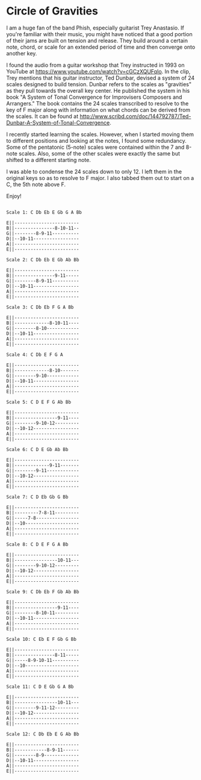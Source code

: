 Circle of Gravities
===================

I am a huge fan of the band Phish, especially guitarist Trey Anastasio.  If you're familiar with their music, you might have noticed that a good portion of their jams are built on tension and release.  They build around a certain note, chord, or scale for an extended period of time and then converge onto another key.

I found the audio from a guitar workshop that Trey instructed in 1993 on YouTube at https://www.youtube.com/watch?v=cGCzXQUFqIo.  In the clip, Trey mentions that his guitar instructor, Ted Dunbar, devised a system of 24 scales designed to build tension.  Dunbar refers to the scales as "gravities" as they pull towards the overall key center.  He published the system in his book "A System of Tonal Convergence for Improvisers Composers and Arrangers."  The book contains the 24 scales transcribed to resolve to the key of F major along with information on what chords can be derived from the scales.  It can be found at http://www.scribd.com/doc/144792787/Ted-Dunbar-A-System-of-Tonal-Convergence.

I recently started learning the scales.  However, when I started moving them to different positions and looking at the notes, I found some redundancy.  Some of the pentatonic (5-note) scales were contained within the 7 and 8-note scales.  Also, some of the other scales were exactly the same but shifted to a different starting note.

I was able to condense the 24 scales down to only 12.  I left them in the original keys so as to resolve to F major.  I also tabbed them out to start on a C, the 5th note above F.

Enjoy!

```

Scale 1: C Db Eb E Gb G A Bb

E||------------------------
B||---------------8-10-11--
G||--------8-9-11----------
D||--10-11-----------------
A||------------------------
E||------------------------

Scale 2: C Db Eb E Gb Ab Bb

E||------------------------
B||---------------9-11-----
G||--------8-9-11----------
D||--10-11-----------------
A||------------------------
E||------------------------

Scale 3: C Db Eb F G A Bb

E||------------------------
B||-------------8-10-11----
G||--------8-10------------
D||--10-11-----------------
A||------------------------
E||------------------------

Scale 4: C Db E F G A

E||------------------------
B||-------------8-10-------
G||--------9-10------------
D||--10-11-----------------
A||------------------------
E||------------------------

Scale 5: C D E F G Ab Bb

E||------------------------
B||----------------9-11----
G||--------9-10-12---------
D||--10-12-----------------
A||------------------------
E||------------------------

Scale 6: C D E Gb Ab Bb

E||------------------------
B||-------------9-11-------
G||--------9-11------------
D||--10-12-----------------
A||------------------------
E||------------------------

Scale 7: C D Eb Gb G Bb

E||------------------------
B||---------7-8-11---------
G||-----7-8----------------
D||--10--------------------
A||------------------------
E||------------------------

Scale 8: C D E F G A Bb

E||------------------------
B||----------------10-11---
G||--------9-10-12---------
D||--10-12-----------------
A||------------------------
E||------------------------

Scale 9: C Db Eb F Gb Ab Bb

E||------------------------
B||----------------9-11----
G||--------8-10-11---------
D||--10-11-----------------
A||------------------------
E||------------------------

Scale 10: C Eb E F Gb G Bb

E||------------------------
B||---------------8-11-----
G||-----8-9-10-11----------
D||--10--------------------
A||------------------------
E||------------------------

Scale 11: C D E Gb G A Bb

E||------------------------
B||----------------10-11---
G||--------9-11-12---------
D||--10-12-----------------
A||------------------------
E||------------------------

Scale 12: C Db Eb E G Ab Bb

E||------------------------
B||------------8-9-11------
G||--------8-9-------------
D||--10-11-----------------
A||------------------------
E||------------------------
```
